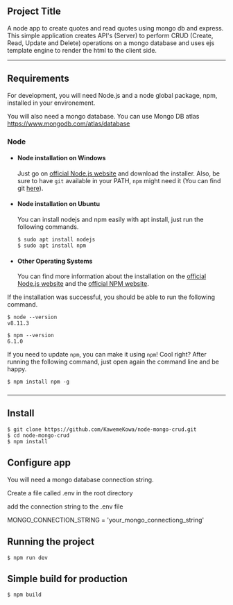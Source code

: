 ## Project Title

A node app to create quotes and read quotes using mongo db and express. This simple application creates API's (Server) to perform CRUD (Create, Read, Update and Delete) operations on a mongo database and uses ejs template engine to render the html to the client side.

---
## Requirements

For development, you will need Node.js and a node global package, npm, installed in your environement.

You will also need a mongo database. You can use Mongo DB atlas https://www.mongodb.com/atlas/database

### Node
- #### Node installation on Windows

  Just go on [official Node.js website](https://nodejs.org/) and download the installer.
Also, be sure to have `git` available in your PATH, `npm` might need it (You can find git [here](https://git-scm.com/)).

- #### Node installation on Ubuntu

  You can install nodejs and npm easily with apt install, just run the following commands.

      $ sudo apt install nodejs
      $ sudo apt install npm

- #### Other Operating Systems
  You can find more information about the installation on the [official Node.js website](https://nodejs.org/) and the [official NPM website](https://npmjs.org/).

If the installation was successful, you should be able to run the following command.

    $ node --version
    v8.11.3

    $ npm --version
    6.1.0

If you need to update `npm`, you can make it using `npm`! Cool right? After running the following command, just open again the command line and be happy.

    $ npm install npm -g

###


---

## Install

    $ git clone https://github.com/KawemeKowa/node-mongo-crud.git
    $ cd node-mongo-crud
    $ npm install

## Configure app
You will need a mongo database connection string.

Create a file called .env in the root directory

add the connection string to the .env file

MONGO_CONNECTION_STRING = 'your_mongo_connectiong_string'

## Running the project

    $ npm run dev

## Simple build for production

    $ npm build

